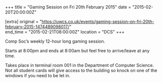 +++
title = "Gaming Session on Fri 20th February 2015"
date = "2015-02-20T20:00:00Z"

[extra]
original = "https://uwcs.co.uk/events/gaming-session-on-fri-20th-february-2015-1474489098017/"    
end_time = "2015-02-21T08:00:00Z"
location = "DCS"
+++

Comp Soc’s weekly 12-hour long gaming session.

Starts at 8:00pm and ends at 8:00am but feel free to arrive/leave at any time.

Takes place in terminal room 001 in the Department of Computer Science. Not all student cards will give access to the building so knock on one of the windows if you need to be let in.

